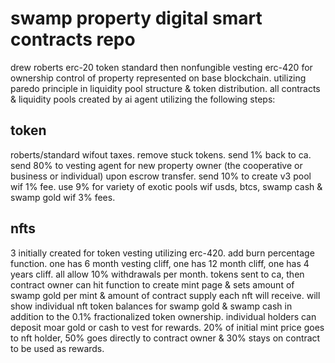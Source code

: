 # swamp property digital smart contracts repo

drew roberts erc-20 token standard then nonfungible vesting erc-420 for ownership control of property represented on base blockchain. utilizing paredo principle in liquidity pool structure & token distribution. all contracts & liquidity pools created by ai agent utilizing the following steps:

## token

roberts/standard wifout taxes. remove stuck tokens. send 1% back to ca. send 80% to vesting agent for new property owner (the cooperative or business or individual) upon escrow transfer. send 10% to create v3 pool wif 1% fee. use 9% for variety of exotic pools wif usds, btcs, swamp cash & swamp gold wif 3% fees.

## nfts

3 initially created for token vesting utilizing erc-420. add burn percentage function. one has 6 month vesting cliff, one has 12 month cliff, one has 4 years cliff. all allow 10% withdrawals per month. tokens sent to ca, then contract owner can hit function to create mint page & sets amount of swamp gold per mint & amount of contract supply each nft will receive. will show individual nft token balances for swamp gold & swamp cash in addition to the 0.1% fractionalized token ownership. individual holders can deposit moar gold or cash to vest for rewards. 20% of initial mint price goes to nft holder, 50% goes directly to contract owner & 30% stays on contract to be used as rewards.

